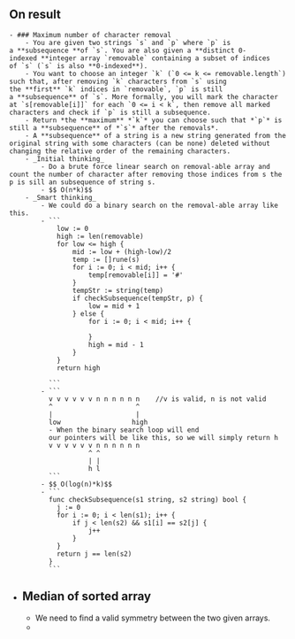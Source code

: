 ## On result
	- ### Maximum number of character removal
		- You are given two strings `s` and `p` where `p` is a **subsequence **of `s`. You are also given a **distinct 0-indexed **integer array `removable` containing a subset of indices of `s` (`s` is also **0-indexed**).
		- You want to choose an integer `k` (`0 <= k <= removable.length`) such that, after removing `k` characters from `s` using the **first** `k` indices in `removable`, `p` is still a **subsequence** of `s`. More formally, you will mark the character at `s[removable[i]]` for each `0 <= i < k`, then remove all marked characters and check if `p` is still a subsequence.
		- Return *the **maximum** *`k`* you can choose such that *`p`* is still a **subsequence** of *`s`* after the removals*.
		- A **subsequence** of a string is a new string generated from the original string with some characters (can be none) deleted without changing the relative order of the remaining characters.
		- _Initial thinking_
			- Do a brute force linear search on removal-able array and count the number of character after removing those indices from s the p is sill an subsequence of string s.
			- $$ O(n*k)$$
		- _Smart thinking_
			- We could do a binary search on the removal-able array like this.
			- ```
			  	low := 0
			  	high := len(removable)
			  	for low <= high {
			  		mid := low + (high-low)/2
			  		temp := []rune(s)
			  		for i := 0; i < mid; i++ {
			  			temp[removable[i]] = '#'
			  		}
			  		tempStr := string(temp)
			  		if checkSubsequence(tempStr, p) {
			  			low = mid + 1
			  		} else {
			  			for i := 0; i < mid; i++ {
			  
			  			}
			  			high = mid - 1
			  		}
			  	}
			  	return high
			  
			  ```
			- ```
			  v v v v v v n n n n n n    //v is valid, n is not valid
			  ^                     ^ 
			  |                     |
			  low                  high
			  - When the binary search loop will end 
			  our pointers will be like this, so we will simply return h
			  v v v v v v n n n n n n    
			            ^ ^                     
			            | |                     
			            h l
			  ```
			- $$ O(log(n)*k)$$
			- ```
			  func checkSubsequence(s1 string, s2 string) bool {
			  	j := 0
			  	for i := 0; i < len(s1); i++ {
			  		if j < len(s2) && s1[i] == s2[j] {
			  			j++
			  		}
			  	}
			  	return j == len(s2)
			  }
			  ```
- ## Median of sorted array
	- We need to find a valid symmetry between the two given arrays.
	-